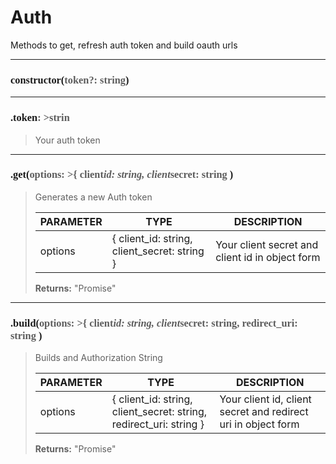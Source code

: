 # Auth

Methods to get, refresh auth token and build oauth urls

---
<h3 style="font-family: consolas;" id="constructor">constructor(<font style="opacity: 0.7; font-weight: light;">token?: string</font>)</h3>


---
<h3 style="font-family: consolas;" id="token">.token<font style="opacity: 0.7; font-weight: light;">: >strin</font></h3>

> Your auth token
> 

---
<h3 style="font-family: consolas;" id="get">.get(<font style="opacity: 0.7; font-weight: light;">options: >{ client<em>id: string, client</em>secret: string </font>)</h3>

> Generates a new Auth token
> 
> | PARAMETER   | TYPE    | DESCRIPTION    |
> |--------|---------|----------------|
> | options | { client_id: string, client_secret: string } | Your client secret and client id in object form |
> 
> **Returns:** "Promise<string>"

---
<h3 style="font-family: consolas;" id="build">.build(<font style="opacity: 0.7; font-weight: light;">options: >{ client<em>id: string, client</em>secret: string, redirect_uri: string </font>)</h3>

> Builds and Authorization String
> 
> | PARAMETER   | TYPE    | DESCRIPTION    |
> |--------|---------|----------------|
> | options | { client_id: string, client_secret: string, redirect_uri: string } | Your client id, client secret and redirect uri in object form |
> 
> **Returns:** "Promise<string>"